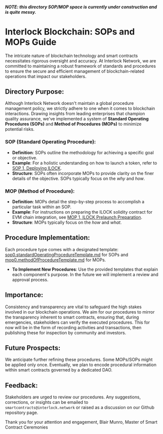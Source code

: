 #### **_NOTE: this directory SOP/MOP space is currently under construction and is quite messy._**

# Interlock Blockchain: SOPs and MOPs Guide

The intricate nature of blockchain technology and smart contracts necessitates rigorous oversight and accuracy. At Interlock Network, we are committed to maintaining a robust framework of standards and procedures to ensure the secure and efficient management of blockchain-related operations that impact our stakeholders.

## Directory Purpose:

Although Interlock Network doesn't maintain a global procedure management policy, we strictly adhere to one when it comes to blockchain interactions. Drawing insights from leading enterprises that champion quality assurance, we've implemented a system of **Standard Operating Procedures (SOPs)** and **Method of Procedures (MOPs)** to minimize potential risks.

### **SOP (Standard Operating Procedure)**:
- **Definition**: SOPs outline the methodology for achieving a specific goal or objective.
- **Example**: For a holistic understanding on how to launch a token, refer to [SOP 1, Deploying ILOCK](./sop1.deployingILOCK.md).
- **Structure**: SOPs often incorporate MOPs to provide clarity on the finer details of the objective. SOPs typically focus on the _why_ and _how_.

### **MOP (Method of Procedure)**:
- **Definition**: MOPs detail the step-by-step process to accomplish a particular task within an SOP.
- **Example**: For instructions on preparing the ILOCK solidity contract for EVM chain integration, see [MOP 1, ILOCK Prelaunch Preparation](./mop1.ILOCKprelaunchPreparation.md).
- **Structure**: MOPs typically focus on the _how_ and _what_.

## Procedure Implementation:

Each procedure type comes with a designated template: [sop0.standardOperatingProcedureTemplate.md](sop0.standardOperatingProcedureTemplate.md) for SOPs and [mop0.methodOfProcedureTemplate.md](mop0.methodOfProcedureTemplate.md) for MOPs. 

- **To Implement New Procedures**: Use the provided templates that explain each component's purpose. In the future we will implement a review and approval process.

## Importance:

Consistency and transparency are vital to safeguard the high stakes involved in our blockchain operations. We aim for our procedures to mirror the transparency inherent to smart contracts, ensuring that, during emergencies, stakeholders can verify the executed procedures. This for now will be in the form of recording activities and transactions, then publishing these for inspection by community and investors.

## Future Prospects:

We anticipate further refining these procedures. Some MOPs/SOPs might be applied only once. Eventually, we plan to encode procedural information within smart contracts governed by a dedicated DAO.

## Feedback:

Stakeholders are urged to review our procedures. Any suggestions, corrections, or insights can be emailed to `smartcontracts@interlock.network` or raised as a discussion on our Github repository page.

Thank you for your attention and engagement,
Blair Munro, Master of Smart Contract Ceremonies
